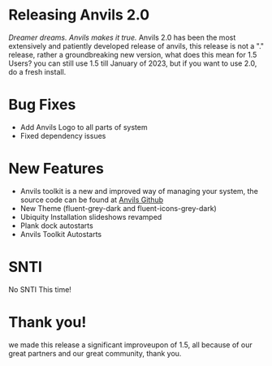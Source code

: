 # Releasing Anvils 2.0 
*Dreamer dreams. Anvils makes it true.*
Anvils 2.0 has been the most extensively and patiently developed release of anvils, this release is not a "." release, rather a groundbreaking new version, what does this mean for 1.5 Users? you can still use 1.5 till January of 2023, but if you want to use 2.0, do a fresh install.

# Bug Fixes
- Add Anvils Logo to all parts of system
- Fixed dependency issues
# New Features
- Anvils toolkit is a new and improved way of managing your system, the source code can be found at [Anvils Github](https://github.com/iamshivayep/Anvils-Toolkit)
- New Theme (fluent-grey-dark and fluent-icons-grey-dark)
- Ubiquity Installation slideshows revamped
- Plank dock autostarts
- Anvils Toolkit Autostarts
# SNTI
No SNTI This time!
# Thank you!
we made this release a significant improveupon of 1.5, all because of our great partners and our great community, thank you.
